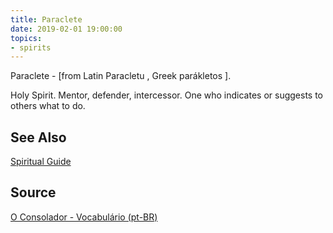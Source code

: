 ```yaml
---
title: Paraclete
date: 2019-02-01 19:00:00
topics:
- spirits
---
```


Paraclete - [from Latin Paracletu , Greek parákletos ]. 

Holy Spirit. Mentor, defender, intercessor.  One who indicates or suggests to
others what to do.

## See Also
[Spiritual Guide](../spiritual-guide)

## Source
[O Consolador - Vocabulário (pt-BR)](http://www.oconsolador.com.br/linkfixo/vocabulario/principal.html)
